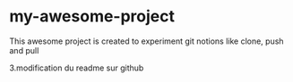 # my-awesome-project

This awesome project is created to experiment git notions like clone, push and pull

3.modification du readme sur github
